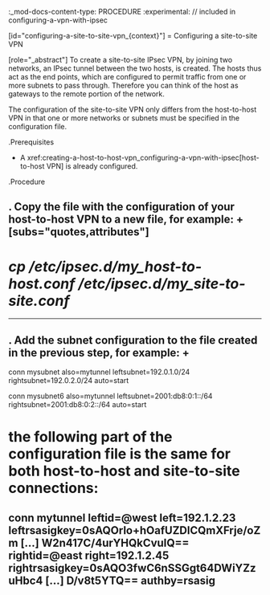 :_mod-docs-content-type: PROCEDURE
:experimental:
// included in configuring-a-vpn-with-ipsec

[id="configuring-a-site-to-site-vpn_{context}"]
= Configuring a site-to-site VPN

[role="_abstract"]
To create a site-to-site IPsec VPN, by joining two networks, an IPsec tunnel between the two hosts, is created. The hosts thus act as the end points, which are configured to permit traffic from one or more subnets to pass through. Therefore you can think of the host as gateways to the remote portion of the network.

The configuration of the site-to-site VPN only differs from the host-to-host VPN in that one or more networks or subnets must be specified in the configuration file.

.Prerequisites

* A xref:creating-a-host-to-host-vpn_configuring-a-vpn-with-ipsec[host-to-host VPN] is already configured.

.Procedure

. Copy the file with the configuration of your host-to-host VPN to a new file, for example:
+
[subs="quotes,attributes"]
----
# *cp /etc/ipsec.d/_my_host-to-host.conf_ /etc/ipsec.d/_my_site-to-site_.conf*
----

. Add the subnet configuration to the file created in the previous step, for example:
+
----
conn mysubnet
     also=mytunnel
     leftsubnet=192.0.1.0/24
     rightsubnet=192.0.2.0/24
     auto=start

conn mysubnet6
     also=mytunnel
     leftsubnet=2001:db8:0:1::/64
     rightsubnet=2001:db8:0:2::/64
     auto=start

# the following part of the configuration file is the same for both host-to-host and site-to-site connections:

conn mytunnel
    leftid=@west
    left=192.1.2.23
    leftrsasigkey=0sAQOrlo+hOafUZDlCQmXFrje/oZm [...] W2n417C/4urYHQkCvuIQ==
    rightid=@east
    right=192.1.2.45
    rightrsasigkey=0sAQO3fwC6nSSGgt64DWiYZzuHbc4 [...] D/v8t5YTQ==
    authby=rsasig
----

